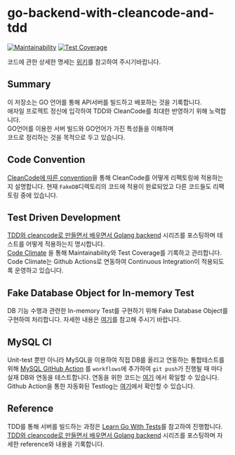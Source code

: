 # go-backend-with-cleancode-and-tdd
[![Maintainability](https://api.codeclimate.com/v1/badges/26b230fc84f3d4f9dac0/maintainability)](https://codeclimate.com/github/hyun06000/go-backend-with-cleancode-and-tdd/maintainability)
[![Test Coverage](https://api.codeclimate.com/v1/badges/26b230fc84f3d4f9dac0/test_coverage)](https://codeclimate.com/github/hyun06000/go-backend-with-cleancode-and-tdd/test_coverage)  
  
코드에 관한 상세한 명세는 [위키](https://github.com/hyun06000/go-backend-with-cleancode-and-tdd/wiki)를 참고하여 주시기바랍니다.


## Summary
이 저장소는 GO 언어를 통해 API서버를 빌드하고 배포하는 것을 기록합니다.  
애자일 프로젝트 정신에 입각하여 TDD와 CleanCode를 최대한 반영하기 위해 노력합니다.  
GO언어를 이용한 서버 빌드와 GO언어가 가진 특성들을 이해하며  
코드로 정리하는 것을 목적으로 두고 있습니다.  

## Code Convention
[CleanCode에 따른 convention](https://github.com/hyun06000/go-backend-with-cleancode-and-tdd/wiki/CleanCode%EC%97%90-%EB%94%B0%EB%A5%B8-convention)을 통해 CleanCode를 어떻게 리펙토링에 적용하는지 설명합니다. 현재 `FakeDB`디렉토리의 코드에 적용이 완료되었고 다른 코드들도 리팩토링 중에 있습니다.    
  
## Test Driven Development  
[TDD와 cleancode로 만들면서 배우면서 Golang backend](https://davi06000.tistory.com/137?category=925226) 시리즈를 포스팅하며 테스트를 어떻게 적용하는지 명시합니다.  
[Code Climate](https://codeclimate.com/github/hyun06000/go-backend-with-cleancode-and-tdd) 을 통해 Maintainability와 Test Coverage를 기록하고 관리합니다.
Code Climate는 Github Actions로 연동하여 Continuous Integration이 적용되도록 운영하고 있습니다.  
  
## Fake Database Object for In-memory Test  
DB 기능 수행과 관련한 In-memory Test를 구현하기 위해 Fake Database Object를 구현하여 처리합니다. 자세한 내용은 [여기](https://github.com/hyun06000/go-backend-with-cleancode-and-tdd/wiki/%5B-Docs-%5D-FakeDB-module)를 참고해 주시기 바랍니다.  

## MySQL CI  
Unit-test 뿐만 아니라 MySQL을 이용하여 직접 DB를 올리고 연동하는 통합테스트를 위해 [MySQL GitHub Action](https://github.com/marketplace/actions/setup-mysql#:~:text=MySQL%20v1%20release-,MySQL%20GitHub%20Action,MySQL%2C%20see%20The%20Default%20MySQL.) 를 `workflows`에 추가하여 `git push`가 진행될 때 마다 실재 DB와 연동을 테스트합니다. 연동을 위한 코드는 [여기](https://github.com/hyun06000/go-backend-with-cleancode-and-tdd/tree/main/mysqlModule) 에서 확일할 수 있습니다. Github Action을 통한 자동화된 Testlog는 [여기](https://github.com/hyun06000/go-backend-with-cleancode-and-tdd/actions)에서 확인할 수 있습니다.  


## Reference
TDD를 통해 서버를 빌드하는 과정은 [Learn Go With Tests](https://quii.gitbook.io/learn-go-with-tests/)를 참고하여 진행합니다.  
[TDD와 cleancode로 만들면서 배우면서 Golang backend](https://davi06000.tistory.com/137?category=925226) 시리즈를 포스팅하며 자세한 reference와 내용을 기록합니다.
  
